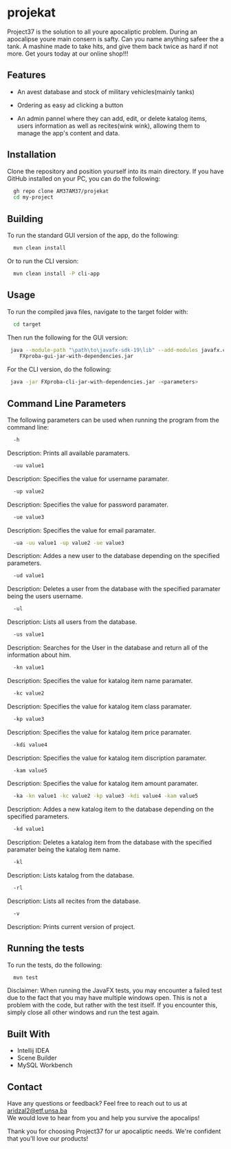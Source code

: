 # projekat

Project37 is the solution to all youre apocaliptic problem. During an apocalipse youre main consern is safty. Can you name anything safeer the a tank. A mashine made to take hits, and give them back twice as hard if not more. Get yours today at our online shop!!!

## Features

- An avest database and stock of military vehicles(mainly tanks)

- Ordering as easy ad clicking a button

- An admin pannel where they can add, edit, or delete katalog items, users information as well as recites(wink wink), allowing them to manage the app's content and data. 


## Installation

Clone the repository and position yourself into its main directory. If you have GitHub installed on your PC, you can do the following:

```bash
  gh repo clone AM37AM37/projekat
  cd my-project
```


## Building
To run the standard GUI version of the app, do the following:
```bash
  mvn clean install
```
Or to run the CLI version:
```bash
  mvn clean install -P cli-app
```

## Usage
To run the compiled java files, navigate to the target folder with:
```bash
  cd target
```
Then run the following for the GUI version:
 ```bash
  java --module-path "\path\to\javafx-sdk-19\lib" --add-modules javafx.controls,javafx.fxml -jar
     FXproba-gui-jar-with-dependencies.jar
``` 
For the CLI version, do the following:
 ```bash
  java -jar FXproba-cli-jar-with-dependencies.jar -<parameters>
``` 


## Command Line Parameters
The following parameters can be used when running the program from the command line:
```bash
  -h
```
Description: Prints all available paramaters.

```bash
  -uu value1 
```

Description: Specifies the value for username paramater.

```bash
  -up value2
```

Description: Specifies the value for password paramater.

```bash
  -ue value3
```

Description: Specifies the value for email paramater.


```bash
  -ua -uu value1 -up value2 -ue value3 
```

Description: Addes a new user to the database depending on the specified parameters.

```bash
  -ud value1
```
Description: Deletes a user from the database with the specified paramater being the users username.

```bash
  -ul 
```
Description: Lists all users from the database.


```bash
  -us value1 
```
Description: Searches for the User in the database and return all of the information about him.

```bash
  -kn value1
```
Description: Specifies the value for katalog item name paramater.

```bash
  -kc value2
```
Description: Specifies the value for katalog item class paramater.

```bash 
  -kp value3
```
Description: Specifies the value for katalog item price paramater.

```bash
  -kdi value4
```
Description: Specifies the value for katalog item discription paramater.

```bash
  -kam value5
```
Description: Specifies the value for katalog item amount paramater.

```bash
  -ka -kn value1 -kc value2 -kp value3 -kdi value4 -kam value5 
```

Description: Addes a new katalog item to the database depending on the specified parameters.

```bash
  -kd value1
```
Description: Deletes a katalog item from the database with the specified paramater being the katalog item name.

```bash
  -kl 
```
Description: Lists katalog from the database.

```bash
  -rl 
```
Description: Lists all recites from the database.

```bash
  -v 
```
Description: Prints current version of project.
## Running the tests
To run the tests, do the following:
```bash
  mvn test
```
Disclaimer: When running the JavaFX tests, you may encounter a failed test due to the fact that you may have multiple windows open. This is not a problem with the code, but rather with the test itself. If you encounter this, simply close all other windows and run the test again.


## Built With
- Intellij IDEA 
- Scene Builder
- MySQL Workbench

## Contact
Have any questions or feedback? Feel free to reach out to us at aridzal2@etf.unsa.ba <br>
We would love to hear from you and help you survive the apocalips! 

Thank you for choosing Project37 for ur apocaliptic needs. We're confident that you'll love our products! 
